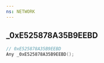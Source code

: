 ```yaml
---
ns: NETWORK
---
```

## _0xE525878A35B9EEBD

```c
// 0xE525878A35B9EEBD
Any _0xE525878A35B9EEBD();
```

